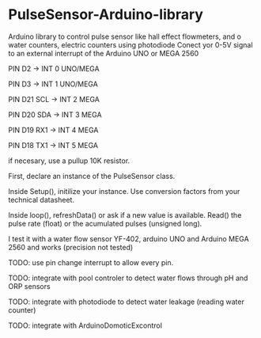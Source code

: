 # PulseSensor-Arduino-library
Arduino library to control pulse sensor like hall effect flowmeters, and o water counters, electric counters using photodiode
Conect yor 0-5V signal to an external interrupt of the Arduino UNO or MEGA 2560

PIN D2  -> INT 0  UNO/MEGA

PIN D3  -> INT 1  UNO/MEGA

PIN D21 SCL -> INT 2  MEGA

PIN D20 SDA -> INT 3  MEGA

PIN D19 RX1 -> INT 4  MEGA

PIN D18 TX1 -> INT 5  MEGA

if necesary, use a pullup 10K resistor.

First, declare an instance of the PulseSensor class.

Inside Setup(), initilize your instance. Use conversion factors from your technical datasheet.

Inside loop(), refreshData() or ask if a new value is available.
Read() the pulse rate (float) or the acumulated pulses (unsigned long). 

I test it with a water flow sensor YF-402, arduino UNO and Arduino MEGA 2560 and works (precision not tested)  

TODO: use pin change interrupt to allow every pin.

TODO: integrate with pool controler to detect water flows through pH and ORP sensors

TODO: integrate with photodiode to detect water leakage (reading water counter)

TODO: integrate with ArduinoDomoticExcontrol
